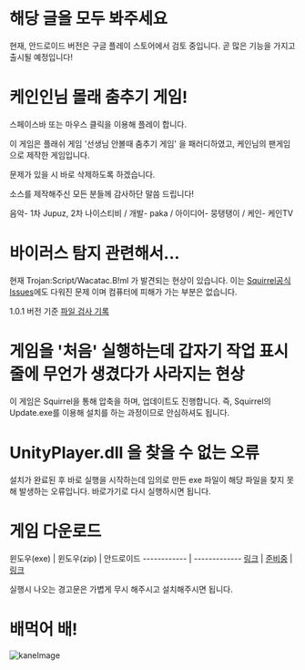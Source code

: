 # 해당 글을 모두 봐주세요
현재, 안드로이드 버전은 구글 플레이 스토어에서 검토 중입니다.
곧 많은 기능을 가지고 출시될 예정입니다!

# 케인인님 몰래 춤추기 게임!
스페이스바 또는 마우스 클릭을 이용해 플레이 합니다.

이 게임은 플래쉬 게임 '선생님 안볼때 춤추기 게임' 을 패러디하였고,
케인님의 팬게임으로 제작한 게임입니다.

문제가 있을 시 바로 삭제하도록 하겠습니다.

소스를 제작해주신 모든 분들께 감사하단 말씀 드립니다!

음악- 1차 Jupuz, 2차 나이스티비 / 
개발- paka / 
아이디어- 뭉탱탱이 / 
케인- 케인TV

# 바이러스 탐지 관련해서...
현재 Trojan:Script/Wacatac.B!ml 가 발견되는 현상이 있습니다.
이는 [Squirrel공식 Issues](https://github.com/Squirrel/Squirrel.Windows/issues/1653)에도 다워진 문제 이며 컴퓨터에 피해가 가는 부분은 없습니다.

1.0.1 버전 기준 [파일 검사 기록](https://www.virustotal.com/gui/file/4dfef0d9cfac6996a9835b3d726a121e0625418d301c896a581931657a5be52e/detection)

# 게임을 '처음' 실행하는데 갑자기 작업 표시줄에 무언가 생겼다가 사라지는 현상
이 게임은 Squirrel을 통해 압축을 하며, 업데이트도 진행합니다.
즉, Squirrel의 Update.exe를 이용해 설치를 하는 과정이므로 안심하셔도 됩니다.

# UnityPlayer.dll 을 찾을 수 없는 오류
설치가 완료된 후 바로 실행을 시작하는데 임의로 만든 exe 파일이 해당 파일을 찾지 못해 발생하는 오류입니다.
바로가기로 다시 실행하시면 됩니다.

# 게임 다운로드

윈도우(exe) | 윈도우(zip) | 안드로이드
------------ | -------------
[링크](https://github.com/ppaka/KaneDance/releases/latest/download/Setup.exe) | [준비중](https://none.com) | [링크](https://github.com/ppaka/KaneDance/releases/latest/download/KaneDance.apk)

실행시 나오는 경고문은 가볍게 무시 해주시고 설치해주시면 됩니다.

# 배먹어 배!
![kaneImage](https://user-images.githubusercontent.com/25785584/108693903-be3e2580-7541-11eb-94c9-1196556ea3bc.jpg)
